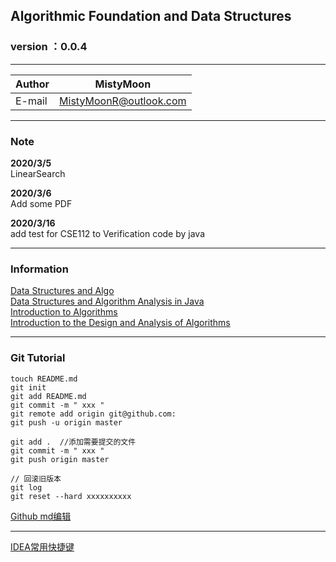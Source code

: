 ##  Algorithmic Foundation and Data Structures

### version ：0.0.4

-----------------------
|Author|MistyMoon|
|---|---
|E-mail|MistyMoonR@outlook.com

-----------------------
### Note

**2020/3/5**   
LinearSearch

**2020/3/6**   
Add some PDF

**2020/3/16**   
add test for CSE112 to Verification code by java

-----------------------
### Information

[Data Structures and Algo](/Information/Data%20Structures%20and%20Algo.pdf)     
[Data Structures and Algorithm Analysis in Java](/Information/Data%20Structures%20and%20Algorithm%20Analysis%20in%20Java.pdf)       
[Introduction to Algorithms](/Information/Introduction%20to%20Algorithms%20.pdf)        
[Introduction to the Design and Analysis of Algorithms](/Information/Introduction%20to%20the%20Design%20and%20Analysis%20of%20Algorithms%203rd%20Edition.pdf)  

-----------------------

### Git Tutorial
```
touch README.md  
git init  
git add README.md  
git commit -m " xxx "  
git remote add origin git@github.com:
git push -u origin master  
 
git add .  //添加需要提交的文件  
git commit -m " xxx "  
git push origin master  

// 回滚旧版本
git log  
git reset --hard xxxxxxxxxx  

```
[Github md编辑](https://github.com/guodongxiaren/README)

-----------------------

[IDEA常用快捷键](https://www.jianshu.com/p/04f9a8076198?utm_source=qq&utm_medium=social&utm_oi=866238507545427968)